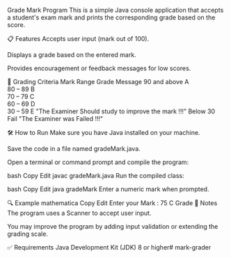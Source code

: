 Grade Mark Program
This is a simple Java console application that accepts a student's exam mark and prints the corresponding grade based on the score.

📋 Features
Accepts user input (mark out of 100).

Displays a grade based on the entered mark.

Provides encouragement or feedback messages for low scores.

🎯 Grading Criteria
Mark Range	Grade	Message
90 and above	A	
80 – 89	B	
70 – 79	C	
60 – 69	D	
30 – 59	E	"The Examiner Should study to improve the mark !!!"
Below 30	Fail	"The Examiner was Failed !!!"

🛠️ How to Run
Make sure you have Java installed on your machine.

Save the code in a file named gradeMark.java.

Open a terminal or command prompt and compile the program:

bash
Copy
Edit
javac gradeMark.java
Run the compiled class:

bash
Copy
Edit
java gradeMark
Enter a numeric mark when prompted.

🔍 Example
mathematica
Copy
Edit
Enter your Mark : 75
C Grade
📌 Notes
The program uses a Scanner to accept user input.

You may improve the program by adding input validation or extending the grading scale.

✅ Requirements
Java Development Kit (JDK) 8 or higher# mark-grader
